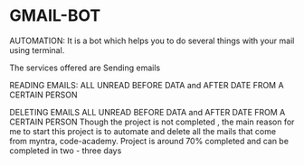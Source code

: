 # GMAIL-BOT
AUTOMATION:
It is a bot which helps you to do several things with your mail using terminal.

The services offered are 
Sending emails

READING EMAILS:
  ALL
  UNREAD
  BEFORE DATA and AFTER DATE
  FROM A CERTAIN PERSON
  
  DELETING EMAILS
  ALL
  UNREAD
  BEFORE DATA and AFTER DATE
  FROM A CERTAIN PERSON
Though the project is not completed , the main reason for me to start this project is to automate and delete all the mails that come from myntra, code-academy. 
Project is around 70% completed and can  be completed in two - three days
